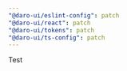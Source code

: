 ```yaml
---
"@daro-ui/eslint-config": patch
"@daro-ui/react": patch
"@daro-ui/tokens": patch
"@daro-ui/ts-config": patch
---
```


Test
